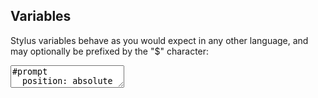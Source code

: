 ---
---

<div class="step" markdown="1">

## Variables

Stylus variables behave as you would expect in any other language,
and may optionally be prefixed by the "$" character:

<div><textarea class="stylus">
#prompt
  position: absolute
  top: 150px
  left: 50%
  width: w = 200px
  margin-left: -(w / 2)
</textarea></div>
</div>
